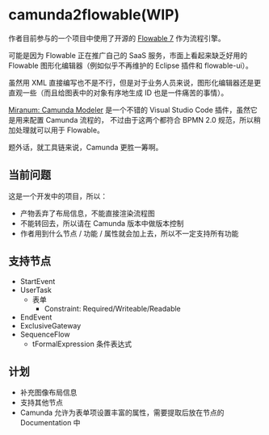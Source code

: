# camunda2flowable(WIP)

作者目前参与的一个项目中使用了开源的 [Flowable 7](https://www.flowable.com/open-source/docs/) 作为流程引擎。

可能是因为 Flowable 正在推广自己的 SaaS 服务，市面上看起来缺乏好用的 Flowable 图形化编辑器（例如似乎不再维护的 Eclipse 插件和 flowable-ui）。

虽然用 XML 直接编写也不是不行，但是对于业务人员来说，图形化编辑器还是更直观一些（而且给图表中的对象有序地生成 ID 也是一件痛苦的事情）。

[Miranum: Camunda Modeler](https://marketplace.visualstudio.com/items?itemName=miragon-gmbh.vs-code-bpmn-modeler)
是一个不错的 Visual Studio Code 插件，虽然它是用来配置 Camunda 流程的，
不过由于这两个都符合 BPMN 2.0 规范，所以稍加处理就可以用于 Flowable。

题外话，就工具链来说，Camunda 更胜一筹啊。

## 当前问题

这是一个开发中的项目，所以：

- 产物丢弃了布局信息，不能直接渲染流程图
- 不能转回去，所以请在 Camunda 版本中做版本控制
- 作者用到什么节点 / 功能 / 属性就会加上去，所以不一定支持所有功能

## 支持节点

- StartEvent
- UserTask
  - 表单
    - Constraint: Required/Writeable/Readable
- EndEvent
- ExclusiveGateway
- SequenceFlow
  - tFormalExpression 条件表达式

## 计划

- 补充图像布局信息
- 支持其他节点
- Camunda 允许为表单项设置丰富的属性，需要提取后放在节点的 Documentation 中